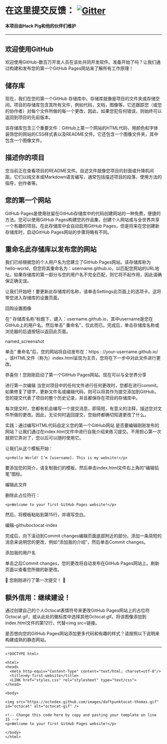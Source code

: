 # 在这里提交反馈： [![Gitter](https://badges.gitter.im/xiaozhu2007-github-io/community.svg)](https://gitter.im/xiaozhu2007-github-io/community?utm_source=badge&utm_medium=badge&utm_campaign=pr-badge)


#### 本项目由Hack Pig和他的伙伴们维护

------------------

## 欢迎使用GitHub
欢迎使用GitHub-数百万开发人员在该处共同开发软件。准备开始了吗？让我们通过构建和发布您的第一个GitHub Pages网站来了解所有工作原理！

## 储存库
现在，我们在您的第一个GitHub 存储库中。存储库就像是项目的文件夹或存储空间。项目的存储库包含其所有文件，例如代码，文档，图像等。它还跟踪您（或您的协作者）对每个文件所做的每一个更改，因此，如果您犯任何错误，则始终可以返回到项目的先前版本。

该存储库包含三个重要文件：GitHub上第一个网站的HTML代码，用颜色和字体装饰您的网站的CSS样式表以及README文件。它还包含一个图像文件夹，其中包含一个图像文件。

## 描述你的项目
您当前正在查看项目的README文件。自述文件就像您项目的封面或升降机间距。它们以纯文本或Markdown语言编写，通常包括描述项目的段落，使用方法的指导，创作者等。


## 您的第一个网站
GitHub Pages是使用驻留在GitHub存储库中的代码创建网站的一种免费，便捷的方法。您可以使用GitHub Pages构建您的作品集，创建个人网站或与全世界共享一个有趣的项目。在此存储库中会自动启用GitHub Pages，但是将来在您创建新存储库时，启动GitHub Pages网站的步骤将略有不同。


## 重命名此存储库以发布您的网站
我们已经根据您的个人用户名为您建立了GitHub Pages网站。该存储库称为hello-world，但您将其重命名为：username.github.io，以匹配您网站的URL地址。如果存储库的第一部分与您的用户名不完全匹配，则它将不起作用，因此请确保正确无误。

让我们开始吧！要更新此存储库的名称，请单击Settings此页面上的选项卡。这将带您进入存储库的设置页面。

回购设置图像

在“ 存储库名称”标题下，键入：username.github.io，其中username是您在GitHub上的用户名。然后单击“ 重命名”，仅此而已。完成后，单击存储库名称或浏览器的后退按钮以返回此页面。

named_screenshot

单击“ 重命名”后，您的网站将自动发布在：https : //your-username.github.io/
。该HTML文件（称为）index.html呈现为主页，您将在下一步中对此文件进行更改。

恭喜你！您刚刚启动了第一个GitHub Pages网站。现在可以与全世界分享

进行第一次编辑
当您对项目中的任何文件进行任何更改时，您都在进行commit。如果修复了错字，更新文件名或编辑代码，则可以将其作为提交添加到GitHub。您的提交代表了项目的整个历史记录，并且都保存在项目的存储库中。

每次提交时，您都有机会编写一个提交消息，即简短，有意义的注释，描述您对文件所做的更改。因此，无论何时返回提交，您始终都确切知道更改了什么。

实践：通过编写HTML代码自定义您的第一个GitHub网站
是否要编辑刚刚发布的网站？让我们通过在index.html文件中进行自我介绍来练习提交。不用担心第一次就把它弄对了，您以后可以随时使用它。

让我们从这个模板开始：
```
<p>Hello World! I’m [username]. This is my website!</p>
```
要添加您的简介，请复制我们的模板，然后单击index.html文件右上角的“编辑铅笔”图标。

编辑此文件

删除此占位符行：
```
<p>Welcome to your first GitHub Pages website!</p>
```
然后，将模板粘贴到第15行，并填写空白。

编辑-githuboctocat-index

完成后，向下滚动到Commit changes编辑页面底部附近的部分。添加一条简短的消息来说明您的更改，例如“添加我的介绍”，然后单击Commit changes。

添加我的用户名

单击之后Commit changes，您的更改将自动发布在GitHub Pages网站上。刷新页面以查看您所做的新更改。

🎉 您刚刚进行了第一次提交！ 🎉

## 额外信用：继续建设！

通过创建自己的个人Octocat表情符号来更改GitHub Pages网站上的占位符Octocat gif，或从此处的徽标库中选择其他Octocat gif。将该图像添加到index.html文件的第12行，代替<img src=链接。

是否想向您的GitHub Pages网站添加更多代码和有趣的样式？请按照以下说明来构建成熟的静态网站。



--------------------

```
<!DOCTYPE html>

<html>
<head>
  <meta http-equiv="Content-Type" content="text/html; charset=utf-8"/>
  <title>my-first-website</title>
  <LINK href="styles.css" rel="stylesheet" type="text/css">
</head>

<body>

<img src="https://octodex.github.com/images/daftpunktocat-thomas.gif" id="octocat" alt="octocat-gif" />

<!-- Change this code here by copy and pasting your template on line 15 -->
<p>Welcome to your first GitHub Pages website!</p>

</body>
</html>
```

